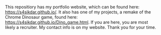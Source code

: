 This repositiory has my portfolio website, which can be found here: https://s4sikdar.github.io/. It also has one of my projects, a remake of the Chrome Dinosaur game, found here: 
https://s4sikdar.github.io/Dino_game.html. If you are here, you are most likely a recruiter. My contact info is on my website. Thank you for your time.
